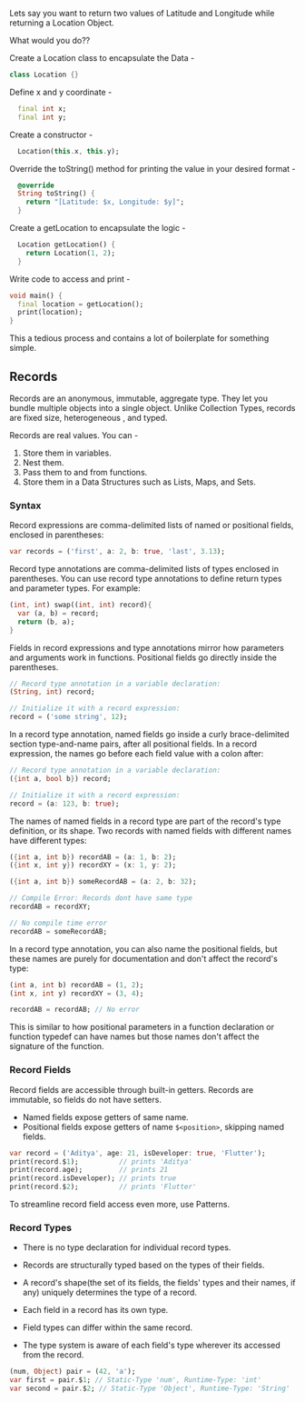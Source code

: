 Lets say you want to return two values of Latitude and Longitude while returning a Location Object.

What would you do??

Create a Location class to encapsulate the Data -

```dart
class Location {}
```

Define x and y coordinate -
```dart
  final int x;
  final int y;
```

Create a constructor -
```dart
  Location(this.x, this.y);
```

Override the toString() method for printing the value in your desired format -
```dart
  @override
  String toString() {
    return "[Latitude: $x, Longitude: $y]";
  }
```

Create a getLocation to encapsulate the logic -
```dart
  Location getLocation() {
    return Location(1, 2);
  }
```

Write code to access and print -
```dart
void main() {   
  final location = getLocation();
  print(location);
}
```

This a tedious process and contains a lot of boilerplate for something simple. 

## Records 

Records are an anonymous, immutable, aggregate type. They let you bundle multiple objects into a single object. Unlike Collection Types, records are fixed size, heterogeneous , and typed. 

Records are real values. You can - 
1. Store them in variables. 
2. Nest them. 
3. Pass them to and from functions. 
4. Store them in a Data Structures such as Lists, Maps, and Sets. 

### Syntax 

Record expressions are comma-delimited lists of named or positional fields, enclosed in parentheses: 

```dart
var records = ('first', a: 2, b: true, 'last', 3.13);
```

Record type annotations are comma-delimited lists of types enclosed in parentheses. You can use record type annotations to define return types and parameter types. For example: 

```dart
(int, int) swap((int, int) record){
  var (a, b) = record;
  return (b, a);
}
```

Fields in record expressions and type annotations mirror how parameters and arguments work in functions. Positional fields go directly inside the parentheses. 

```dart
// Record type annotation in a variable declaration: 
(String, int) record;

// Initialize it with a record expression: 
record = ('some string', 12);
```

In a record type annotation, named fields go inside a curly brace-delimited section type-and-name pairs, after all positional fields. In a record expression, the names go before each field value with a colon after:

```dart
// Record type annotation in a variable declaration: 
({int a, bool b}) record;

// Initialize it with a record expression: 
record = (a: 123, b: true);
```

The names of named fields in a record type are part of the record's type definition, or its shape. Two records with named fields with different names have different types: 


```dart
({int a, int b}) recordAB = (a: 1, b: 2);
({int x, int y}) recordXY = (x: 1, y: 2);

({int a, int b}) someRecordAB = (a: 2, b: 32);

// Compile Error: Records dont have same type
recordAB = recordXY;

// No compile time error
recordAB = someRecordAB;
```

In a record type annotation, you can also name the positional fields, but these names are purely for documentation and don't affect the record's type: 

```dart
(int a, int b) recordAB = (1, 2);
(int x, int y) recordXY = (3, 4);

recordAB = recordAB; // No error
```

This is similar to how positional parameters in a function declaration or function typedef can have names but those names don't affect the signature of the function. 

### Record Fields

Record fields are accessible through built-in getters. Records are immutable, so fields do not have setters. 

- Named fields expose getters of same name.
- Positional fields expose getters of name `$<position>`, skipping named fields. 
```dart
var record = ('Aditya', age: 21, isDeveloper: true, 'Flutter');
print(record.$1);          // prints 'Aditya'
print(record.age);         // prints 21
print(record.isDeveloper); // prints true
print(record.$2);          // prints 'Flutter'
```

To streamline record field access even more, use Patterns. 

### Record Types

- There is no type declaration for individual record types. 
- Records are structurally typed based on the types of their fields. 
- A record's shape(the set of its fields, the fields' types and their names, if any) uniquely determines the type of a record. 

- Each field in a record has its own type. 
- Field types can differ within the same record. 
- The type system is aware of each field's type wherever its accessed from the record. 

```dart
(num, Object) pair = (42, 'a');
var first = pair.$1; // Static-Type 'num', Runtime-Type: 'int'
var second = pair.$2; // Static-Type 'Object', Runtime-Type: 'String' 
```
